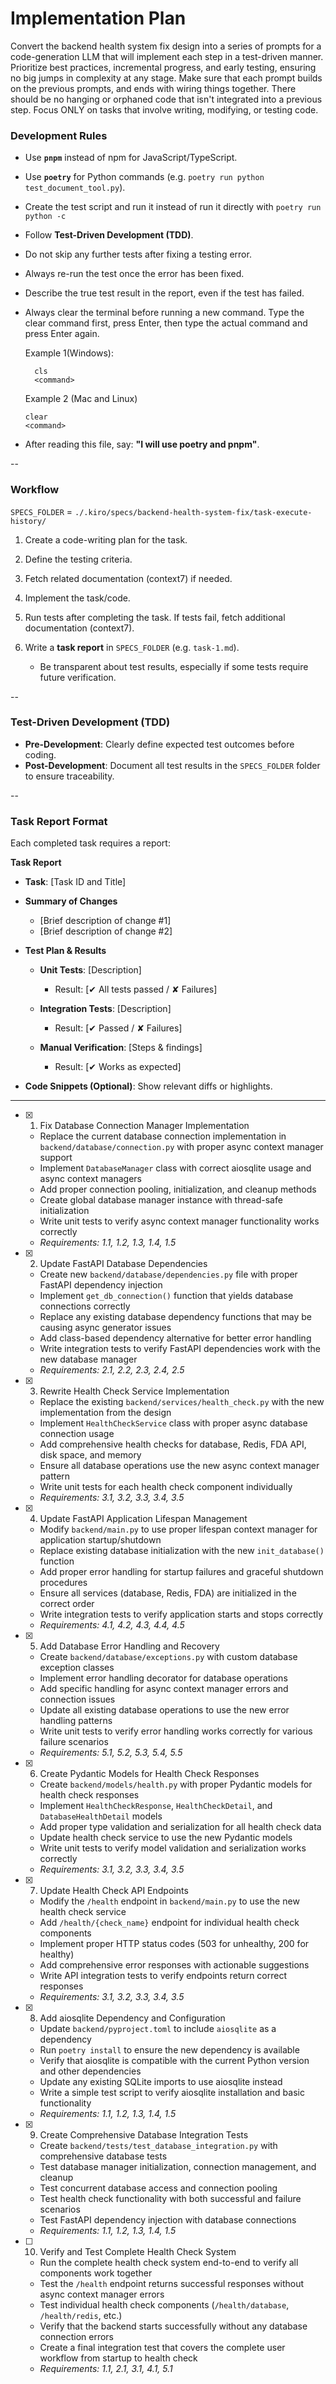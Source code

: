 # Implementation Plan

Convert the backend health system fix design into a series of prompts for a code-generation LLM that will implement each step in a test-driven manner. Prioritize best practices, incremental progress, and early testing, ensuring no big jumps in complexity at any stage. Make sure that each prompt builds on the previous prompts, and ends with wiring things together. There should be no hanging or orphaned code that isn't integrated into a previous step. Focus ONLY on tasks that involve writing, modifying, or testing code.

### Development Rules

- Use **`pnpm`** instead of npm for JavaScript/TypeScript.
- Use **`poetry`** for Python commands (e.g. `poetry run python test_document_tool.py`).
- Create the test script and run it instead of run it directly with `poetry run python -c`
- Follow **Test-Driven Development (TDD)**.
- Do not skip any further tests after fixing a testing error.
- Always re-run the test once the error has been fixed.
- Describe the true test result in the report, even if the test has failed.
- Always clear the terminal before running a new command. Type the clear command first, press Enter, then type the actual command and press Enter again.

  Example 1(Windows):

  ```
    cls
    <command>
  ```

  Example 2 (Mac and Linux)

  ```
  clear
  <command>
  ```

- After reading this file, say: **"I will use poetry and pnpm"**.

--

### Workflow

`SPECS_FOLDER` = `./.kiro/specs/backend-health-system-fix/task-execute-history/`

1. Create a code-writing plan for the task.
2. Define the testing criteria.
3. Fetch related documentation (context7) if needed.
4. Implement the task/code.
5. Run tests after completing the task. If tests fail, fetch additional documentation (context7).

6. Write a **task report** in `SPECS_FOLDER` (e.g. `task-1.md`).

   - Be transparent about test results, especially if some tests require future verification.

--

### Test-Driven Development (TDD)

- **Pre-Development**: Clearly define expected test outcomes before coding.
- **Post-Development**: Document all test results in the `SPECS_FOLDER` folder to ensure traceability.

--

### Task Report Format

Each completed task requires a report:

**Task Report**

- **Task**: \[Task ID and Title]
- **Summary of Changes**

  - \[Brief description of change #1]
  - \[Brief description of change #2]

- **Test Plan & Results**

  - **Unit Tests**: \[Description]

    - Result: \[✔ All tests passed / ✘ Failures]

  - **Integration Tests**: \[Description]

    - Result: \[✔ Passed / ✘ Failures]

  - **Manual Verification**: \[Steps & findings]

    - Result: \[✔ Works as expected]

- **Code Snippets (Optional)**: Show relevant diffs or highlights.

---

- [x] 1. Fix Database Connection Manager Implementation

  - Replace the current database connection implementation in `backend/database/connection.py` with proper async context manager support
  - Implement `DatabaseManager` class with correct aiosqlite usage and async context managers
  - Add proper connection pooling, initialization, and cleanup methods
  - Create global database manager instance with thread-safe initialization
  - Write unit tests to verify async context manager functionality works correctly
  - _Requirements: 1.1, 1.2, 1.3, 1.4, 1.5_

- [x] 2. Update FastAPI Database Dependencies

  - Create new `backend/database/dependencies.py` file with proper FastAPI dependency injection
  - Implement `get_db_connection()` function that yields database connections correctly
  - Replace any existing database dependency functions that may be causing async generator issues
  - Add class-based dependency alternative for better error handling
  - Write integration tests to verify FastAPI dependencies work with the new database manager
  - _Requirements: 2.1, 2.2, 2.3, 2.4, 2.5_

- [x] 3. Rewrite Health Check Service Implementation

  - Replace the existing `backend/services/health_check.py` with the new implementation from the design
  - Implement `HealthCheckService` class with proper async database connection usage
  - Add comprehensive health checks for database, Redis, FDA API, disk space, and memory
  - Ensure all database operations use the new async context manager pattern
  - Write unit tests for each health check component individually
  - _Requirements: 3.1, 3.2, 3.3, 3.4, 3.5_

- [x] 4. Update FastAPI Application Lifespan Management

  - Modify `backend/main.py` to use proper lifespan context manager for application startup/shutdown
  - Replace existing database initialization with the new `init_database()` function
  - Add proper error handling for startup failures and graceful shutdown procedures
  - Ensure all services (database, Redis, FDA) are initialized in the correct order
  - Write integration tests to verify application starts and stops correctly
  - _Requirements: 4.1, 4.2, 4.3, 4.4, 4.5_

- [x] 5. Add Database Error Handling and Recovery

  - Create `backend/database/exceptions.py` with custom database exception classes
  - Implement error handling decorator for database operations
  - Add specific handling for async context manager errors and connection issues
  - Update all existing database operations to use the new error handling patterns
  - Write unit tests to verify error handling works correctly for various failure scenarios
  - _Requirements: 5.1, 5.2, 5.3, 5.4, 5.5_

- [x] 6. Create Pydantic Models for Health Check Responses

  - Create `backend/models/health.py` with proper Pydantic models for health check responses
  - Implement `HealthCheckResponse`, `HealthCheckDetail`, and `DatabaseHealthDetail` models
  - Add proper type validation and serialization for all health check data
  - Update health check service to use the new Pydantic models
  - Write unit tests to verify model validation and serialization works correctly
  - _Requirements: 3.1, 3.2, 3.3, 3.4, 3.5_

- [x] 7. Update Health Check API Endpoints

  - Modify the `/health` endpoint in `backend/main.py` to use the new health check service
  - Add `/health/{check_name}` endpoint for individual health check components
  - Implement proper HTTP status codes (503 for unhealthy, 200 for healthy)
  - Add comprehensive error responses with actionable suggestions
  - Write API integration tests to verify endpoints return correct responses
  - _Requirements: 3.1, 3.2, 3.3, 3.4, 3.5_

- [x] 8. Add aiosqlite Dependency and Configuration

  - Update `backend/pyproject.toml` to include `aiosqlite` as a dependency
  - Run `poetry install` to ensure the new dependency is available
  - Verify that aiosqlite is compatible with the current Python version and other dependencies
  - Update any existing SQLite imports to use aiosqlite instead
  - Write a simple test script to verify aiosqlite installation and basic functionality
  - _Requirements: 1.1, 1.2, 1.3, 1.4, 1.5_

- [x] 9. Create Comprehensive Database Integration Tests

  - Create `backend/tests/test_database_integration.py` with comprehensive database tests
  - Test database manager initialization, connection management, and cleanup
  - Test concurrent database access and connection pooling
  - Test health check functionality with both successful and failure scenarios
  - Test FastAPI dependency injection with database connections
  - _Requirements: 1.1, 1.2, 1.3, 1.4, 1.5_

- [ ] 10. Verify and Test Complete Health Check System
  - Run the complete health check system end-to-end to verify all components work together
  - Test the `/health` endpoint returns successful responses without async context manager errors
  - Test individual health check components (`/health/database`, `/health/redis`, etc.)
  - Verify that the backend starts successfully without any database connection errors
  - Create a final integration test that covers the complete user workflow from startup to health check
  - _Requirements: 1.1, 2.1, 3.1, 4.1, 5.1_
